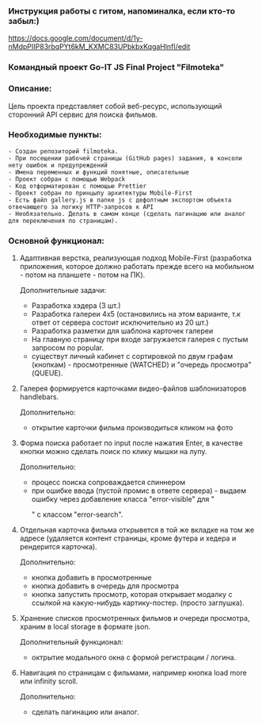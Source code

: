 ### Инструкция работы с гитом, напоминалка, если кто-то забыл:)
https://docs.google.com/document/d/1y-nMdpPIIP83rbqPYt6kM_KXMC83UPbkbxKqgaHlnfI/edit

### Командный проект Go-IT JS Final Project "Filmoteka"

### Описание: 
Цель проекта представляет собой веб-ресурс, использующий сторонний API сервис для поиска фильмов.

### Необходимые пункты:
    - Создан репозиторий filmoteka. 
    - При посещении рабочей страницы (GitHub pages) задания, в консоли нету ошибок и предупреждений
    - Имена переменных и функций понятные, описательные
    - Проект собран с помощью Webpack
    - Код отформатирован с помощью Prettier
    - Проект собран по принцыпу архитектуры Mobile-First
    - Есть файл gallery.js в папке js с дефолтным экспортом объекта отвечающего за логику HTTP-запросов к API
    - Необязательно. Делать в самом конце (сделать пагинацию или аналог для переключения по страницам).


### Основной функционал:
1. Адаптивная верстка, реализующая подход Mobile-First (разработка приложения, которое должно работать прежде всего на мобильном - потом на планшете - потом на ПК).

    Дополнительные задачи:
    - Разработка хэдера (3 шт.)
    - Разработка галереи 4х5 (остановились на этом варианте, т.к ответ от сервера состоит исключительно из 20 шт.)
    - Разработка разметки для шаблона карточек галереи
    - На главную страницу при входе загружается галерея с пустым запросом по popular.
    - существут личный кабинет с сортировкой по двум графам (кнопкам) - просмотренные (WATCHED) и "очередь просмотра" (QUEUE).

2. Галерея формируется карточками видео-файлов шаблонизаторов handlebars.

    Дополнительно:
    - открытие карточки фильма производиться кликом на фото

3. Форма поиска работает по input после нажатия Enter, в качестве кнопки можно сделать поиск по клику мышки на лупу.

    Дополнительно:
    - процесс поиска сопроваждается спиннером
    - при ошибке ввода (пустой промис в ответе сервера) - выдаем ошибку через добавление класса "error-visible" для "<p>" с классом "error-search". 

4. Отдельная карточка фильма открывется в той же вкладке на том же адресе (удаляется контент страницы, кроме футера и хедера и рендерится карточка).

    Дополнительно:
    - кнопка добавить в просмотренные
    - кнопка добавить в очередь для просмотра
    - кнопка запустить просмотр, которая открывает модалку с ссылкой на какую-нибудь картику-постер. (просто заглушка).

5. Хранение списков просмотренных фильмов и очереди просмотра, храним в local storage в формате json.

    Дополнительный функционал:
    - октрытие модального окна с формой регистрации / логина.

6. Навигация по страницам с фильмами, например кнопка load more или infinity scroll.

    Дополнительно:
    - сделать пагинацию или аналог.
